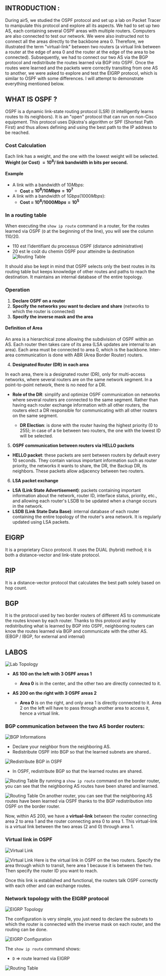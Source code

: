 
## INTRODUCTION :

During air5, we studied the OSPF protocol and set up a lab on Packet Tracer to manipulate this protocol and explore all its aspects. We had to set up two AS, each containing several OSPF areas with multiple routers. Computers are also connected to test our network. We were also instructed not to connect all the areas directly to the backbone area 0. Therefore, we illustrated the term "virtual-link" between two routers (a virtual link between a router at the edge of area 0 and the router at the edge of the area to be connected). Subsequently, we had to connect our two AS via the BGP protocol and redistribute the routes learned via BGP into OSPF. Once the routes were learned and the packets were correctly transiting from one AS to another, we were asked to explore and test the EIGRP protocol, which is similar to OSPF with some differences. I will attempt to demonstrate everything mentioned below.

## WHAT IS OSPF ?

OSPF is a dynamic link-state routing protocol (LSR) (it intelligently learns routes to its neighbors). It is an "open" protocol that can run on non-Cisco equipment. This protocol uses Dijkstra's algorithm or SPF (Shortest Path First) and thus allows defining and using the best path to the IP address to be reached.

### Cost Calculation

Each link has a weight, and the one with the lowest weight will be selected. **Weight (or Cost) $= 10^8 /$ link bandwidth in bits per second.**

#### Example

- A link with a bandwidth of $10 Mbps$:
    - **Cost = $10^8 / 10 Mbps = 10^7$**
- A link with a bandwidth of $1 Gbps (1000 Mbps)$:
    - **Cost = $10^8 / 1000 Mbps = 10^5$**

### In a routing table

When executing the `show ip route` command in a router, for the routes learned via OSPF (`O` at the beginning of the line), you will see the column $110/20$.
- $110$ est l’identifiant du processus OSPF (distance administrative)
- $20$ est le coût du chemin OSPF pour atteindre la destination
![Routing Table](./images/REPORT-OSPF-EIGRP-BGP/IMG-1-Report-OSPF.png)

It should also be kept in mind that OSPF selects only the best routes in its routing table but keeps knowledge of other routes and paths to reach the destination. It maintains an internal database of the entire topology.

### Operation

1. **Declare OSPF on a router**
2. **Specify the networks you want to declare and share** (networks to which the router is connected)
3. **Specify the inverse mask and the area**

#### Definition of Area

An area is a hierarchical zone allowing the subdivision of OSPF within an AS. Each router then takes care of its area (LSA updates are internal to an area). Each area must be connected to area 0, which is the backbone. Inter-area communication is done with ABR (Area Border Router) routers.

4. **Designated Router (DR) in each area**

In each area, there is a designated router (DR), only for multi-access networks, where several routers are on the same network segment. In a point-to-point network, there is no need for a DR.

- **Role of the DR**: simplify and optimize OSPF communication on networks where several routers are connected to the same segment. Rather than having each router exchange information with all other routers, the routers elect a DR responsible for communicating with all other routers on the same segment.

  - **DR Election**: is done with the router having the highest priority (0 to 255); in case of a tie between two routers, the one with the lowest ID will be selected.

5. **OSPF communication between routers via HELLO packets**

  - **HELLO packet**: these packets are sent between routers by default every 10 seconds. They contain various important information such as router priority, the networks it wants to share, the DR, the Backup DR, its neighbors. These packets allow adjacency between two routers.

6. **LSA packet exchange**

  - **LSA (Link State Advertisement)**: packets containing important information about the network, router ID, interface status, priority, etc., and allowing each router's LSDB to be updated when a change occurs in the network.
  - **LSDB (Link State Data Base)**: internal database of each router containing the entire topology of the router's area network. It is regularly updated using LSA packets.

## EIGRP

It is a proprietary Cisco protocol. It uses the DUAL (hybrid) method; it is both a distance-vector and link-state protocol.

## RIP

It is a distance-vector protocol that calculates the best path solely based on hop count.

## BGP

It is the protocol used by two border routers of different AS to communicate the routes known by each router. Thanks to this protocol and by redistributing what is learned by BGP into OSPF, neighboring routers can know the routes learned via BGP and communicate with the other AS. (EBGP / IBGP, for external and internal)

## LABOS

![Lab Topology](./images/REPORT-OSPF-EIGRP-BGP/IMG-2-Report-OSPF.png)

- **AS 100 on the left with 3 OSPF areas 1**
  - **Area 0** is in the center, and the other two are directly connected to it.

- **AS 200 on the right with 3 OSPF areas 2**
  - **Area 0** is on the right, and only area 1 is directly connected to it. Area 2 on the left will have to pass through another area to access it, hence a virtual link.

### BGP communication between the two AS border routers:

![BGP Informations](./images/REPORT-OSPF-EIGRP-BGP/IMG-3-Report-OSPF.png)
- Declare your neighbor from the neighboring AS.
- Redistribute OSPF into BGP so that the learned subnets are shared..


![Redistribute BGP in OSPF](./images/REPORT-OSPF-EIGRP-BGP/IMG-4-Report-OSPF.png)
- In OSPF, redistribute BGP so that the learned routes are shared.


![Routing Table](./images/REPORT-OSPF-EIGRP-BGP/IMG-5-Report-OSPF.png)
By running a `show ip route` command on the border router, you can see that the neighboring AS routes have been shared and learned.


![Routing Table](./images/REPORT-OSPF-EIGRP-BGP/IMG-6-Report-OSPF.png)
On another router, you can see that the neighboring AS routes have been learned via OSPF thanks to the BGP redistribution into OSPF on the border router.

Now, within AS 200, we have a **virtual-link** between the router connecting area 2 to area 1 and the router connecting area 0 to area 1. This virtual-link is a virtual link between the two areas (2 and 0) through area 1.

### Virtual link in OSPF

![Virtual Link](./images/REPORT-OSPF-EIGRP-BGP/IMG-7-Report-OSPF.png)

![Virtual Link](./images/REPORT-OSPF-EIGRP-BGP/IMG-8-Report-OSPF.png)
Here is the virtual link in OSPF on the two routers. Specify the area through which to transit, here area 1 because it is between the two. Then specify the router ID you want to reach.

Once this link is established and functional, the routers talk OSPF correctly with each other and can exchange routes.

### Network topology with the EIGRP protocol

![EIGRP Topology](./images/REPORT-OSPF-EIGRP-BGP/IMG-9-Report-OSPF.png)

The configuration is very simple, you just need to declare the subnets to which the router is connected with the inverse mask on each router, and the routing can be done.

![EIGRP Configuration](./images/REPORT-OSPF-EIGRP-BGP/IMG-10-Report-OSPF.png)


The `show ip route` command shows:
- `D` => route learned via EIGRP

![Routing Table](./images/REPORT-OSPF-EIGRP-BGP/IMG-11-Report-OSPF.png)